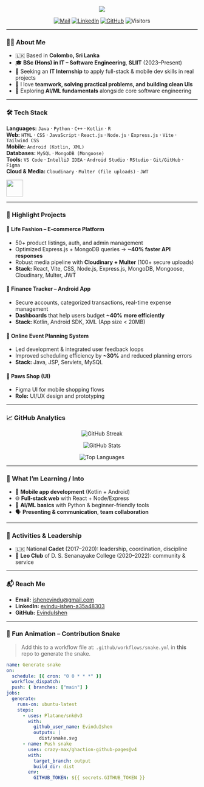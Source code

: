 <!-- Profile Header -->
<p align="center">
  <img src="https://readme-typing-svg.herokuapp.com?font=Inter&weight=600&size=28&duration=3000&pause=800&color=36BCF7&center=true&vCenter=true&multiline=true&repeat=true&width=800&height=120&lines=Hi%2C+I'm+Evindu+Ishen+%F0%9F%91%8B;Software+Engineering+Undergraduate+%7C+Full-Stack+%26+Mobile+Dev;alt="Typing SVG">
</p>

<p align="center">
  <a href="mailto:ishenevindu@gmail.com"><img alt="Mail" src="https://img.shields.io/badge/Email-ishenevindu%40gmail.com-1a73e8?logo=gmail&logoColor=white"></a>
  <a href="https://www.linkedin.com/in/evindu-ishen-a35a48303/"><img alt="LinkedIn" src="https://img.shields.io/badge/LinkedIn-evindu--ishen-0A66C2?logo=linkedin&logoColor=white"></a>
  <a href="https://github.com/EvinduIshen"><img alt="GitHub" src="https://img.shields.io/badge/GitHub-EvinduIshen-181717?logo=github&logoColor=white"></a>
  <img alt="Visitors" src="https://komarev.com/ghpvc/?username=EvinduIshen&style=flat&color=36BCF7">
</p>

---

### 👨‍🎓 About Me
- 🇱🇰 Based in **Colombo, Sri Lanka**  
- 🎓 **BSc (Hons) in IT – Software Engineering**, **SLIIT** (2023–Present)  
- 💼 Seeking an **IT Internship** to apply full-stack & mobile dev skills in real projects  
- 🤝 I love **teamwork, solving practical problems, and building clean UIs**  
- 🌱 Exploring **AI/ML fundamentals** alongside core software engineering

---

### 🛠 Tech Stack
**Languages:** `Java` · `Python` · `C++` · `Kotlin` · `R`  
**Web:** `HTML` · `CSS` · `JavaScript` · `React.js` · `Node.js` · `Express.js` · `Vite` · `Tailwind CSS`  
**Mobile:** `Android (Kotlin, XML)`  
**Databases:** `MySQL` · `MongoDB (Mongoose)`  
**Tools:** `VS Code` · `IntelliJ IDEA` · `Android Studio` · `RStudio` · `Git/GitHub` · `Figma`  
**Cloud & Media:** `Cloudinary` · `Multer (file uploads)` · `JWT`

<p>
  <img src="https://skillicons.dev/icons?i=java,py,cpp,kotlin,js,ts,html,css,react,nodejs,express,mongodb,mysql,vite,tailwind,androidstudio,idea,vscode,git,figma&perline=10" height="44" />
</p>

---

### 🚀 Highlight Projects
#### 🛒 Life Fashion – E-commerce Platform
- 50+ product listings, auth, and admin management  
- Optimized Express.js + MongoDB queries → **~40% faster API responses**  
- Robust media pipeline with **Cloudinary + Multer** (100+ secure uploads)
- **Stack:** React, Vite, CSS, Node.js, Express.js, MongoDB, Mongoose, Cloudinary, Multer, JWT

#### 💸 Finance Tracker – Android App
- Secure accounts, categorized transactions, real-time expense management  
- **Dashboards** that help users budget **~40% more efficiently**  
- **Stack:** Kotlin, Android SDK, XML (App size < 20MB)

#### 🎉 Online Event Planning System
- Led development & integrated user feedback loops  
- Improved scheduling efficiency by **~30%** and reduced planning errors  
- **Stack:** Java, JSP, Servlets, MySQL

#### 🐾 Paws Shop (UI)
- Figma UI for mobile shopping flows  
- **Role:** UI/UX design and prototyping

---

### 📈 GitHub Analytics
<p align="center">
  <img src="https://github-readme-streak-stats.herokuapp.com?user=EvinduIshen&theme=default" alt="GitHub Streak" />
</p>
<p align="center">
  <img src="https://github-readme-stats.vercel.app/api?username=EvinduIshen&show_icons=true&hide_title=true" alt="GitHub Stats"/>
</p>
<p align="center">
  <img src="https://github-readme-stats.vercel.app/api/top-langs/?username=EvinduIshen&layout=compact" alt="Top Languages"/>
</p>

---

### 🧩 What I’m Learning / Into
- 📱 **Mobile app development** (Kotlin + Android)  
- 🌐 **Full-stack web** with React + Node/Express  
- 🤖 **AI/ML basics** with Python & beginner-friendly tools  
- 🗣 **Presenting & communication**, **team collaboration**

---

### 🏅 Activities & Leadership
- 🇱🇰 National **Cadet** (2017–2020): leadership, coordination, discipline  
- 🦁 **Leo Club** of D. S. Senanayake College (2020–2022): community & service

---

### 📬 Reach Me
- **Email:** <a href="mailto:ishenevindu@gmail.com">ishenevindu@gmail.com</a>  
- **LinkedIn:** <a href="https://www.linkedin.com/in/evindu-ishen-a35a48303/">evindu-ishen-a35a48303</a>  
- **GitHub:** <a href="https://github.com/EvinduIshen">EvinduIshen</a>

---

### 🐍 Fun Animation – Contribution Snake
> Add this to a workflow file at: `.github/workflows/snake.yml` in **this** repo to generate the snake.
```yaml
name: Generate snake
on:
  schedule: [{ cron: "0 0 * * *" }]
  workflow_dispatch:
  push: { branches: ["main"] }
jobs:
  generate:
    runs-on: ubuntu-latest
    steps:
      - uses: Platane/snk@v3
        with:
          github_user_name: EvinduIshen
          outputs: |
            dist/snake.svg
      - name: Push snake
        uses: crazy-max/ghaction-github-pages@v4
        with:
          target_branch: output
          build_dir: dist
        env:
          GITHUB_TOKEN: ${{ secrets.GITHUB_TOKEN }}
